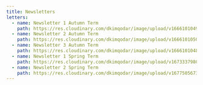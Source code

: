 ```yaml
---
title: Newsletters
letters:
  - name: Newsletter 1 Autumn Term
    path: https://res.cloudinary.com/dkimqodar/image/upload/v1666101049/letters/newsletters/newsletter-1-130922_ae2ez1.pdf
  - name: Newsletter 2 Autumn Term
    path: https://res.cloudinary.com/dkimqodar/image/upload/v1666101050/letters/newsletters/newsletter-2-200922_xbbvl6.pdf
  - name: Newsletter 3 Autumn Term
    path: https://res.cloudinary.com/dkimqodar/image/upload/v1666101048/letters/newsletters/newsletter-3-260922_lgkqco.pdf
  - name: Newsletter 1 Spring Term
    path: https://res.cloudinary.com/dkimqodar/image/upload/v1673337980/Spring_1_Newsletter_1_spbmkw.pdf
  - name: Newsletter 2 Spring Term
    path: https://res.cloudinary.com/dkimqodar/image/upload/v1677505673/Spring_2_Newsletter_qmuotb.pdf
---
```


